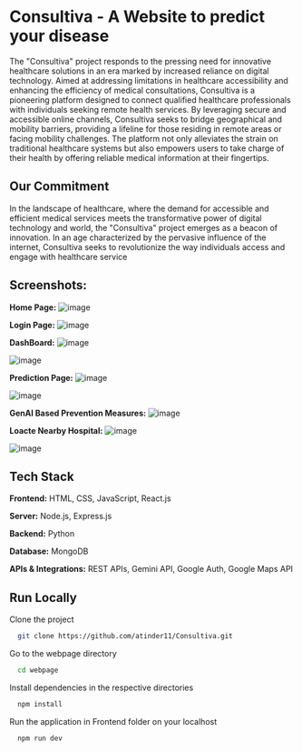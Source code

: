 
# Consultiva - A Website to predict your disease

The "Consultiva" project responds to the pressing need for innovative healthcare solutions in an era marked by increased reliance on digital technology. Aimed at addressing limitations in healthcare accessibility and enhancing the efficiency of medical consultations, Consultiva is a pioneering platform designed to connect qualified healthcare professionals with individuals seeking remote health services.
By leveraging secure and accessible online channels, Consultiva seeks to bridge geographical and mobility barriers, providing a lifeline for those residing in remote areas or facing mobility challenges. The platform not only alleviates the strain on traditional healthcare systems but also empowers users to take charge of their health by offering reliable medical information at their fingertips.

 
## Our Commitment

In the landscape of healthcare, where the demand for accessible and efficient medical services meets the transformative power of digital technology and world, the "Consultiva" project emerges as a beacon of innovation. In an age characterized by the pervasive influence of the internet, Consultiva seeks to revolutionize the way individuals access and engage with healthcare service

## Screenshots:
**Home Page:**
![image](https://github.com/user-attachments/assets/dc7cec8d-de84-407a-b7e9-ae6c224ccae4)


**Login Page:**
![image](https://github.com/user-attachments/assets/0903b429-9572-47d1-8349-060101ea196a)

**DashBoard:**
![image](https://github.com/user-attachments/assets/653d1b7b-ac44-4214-a450-065915796e46)


![image](https://github.com/user-attachments/assets/40511abf-d2b0-4a63-bff3-4e9716f07a17)


**Prediction Page:**
![image](https://github.com/user-attachments/assets/8e0543f7-6735-4141-a931-7dd47b17c564)


![image](https://github.com/user-attachments/assets/78dd810d-6555-42c9-80a1-7c77e67b72d8)


**GenAI Based Prevention Measures:**
![image](https://github.com/user-attachments/assets/db465cab-e873-4b94-8d38-a466dfe06007)



**Loacte Nearby Hospital:**
![image](https://github.com/user-attachments/assets/77d41627-dfe1-4177-8aa9-6085df6969b2)


![image](https://github.com/user-attachments/assets/9a992996-a9aa-44f6-a718-a590b0d6790c)













## Tech Stack

**Frontend:** HTML, CSS, JavaScript, React.js

**Server:** Node.js, Express.js  

**Backend:** Python

**Database:** MongoDB  

**APIs & Integrations:** REST APIs, Gemini API, Google Auth, Google Maps API






## Run Locally

Clone the project

```bash
  git clone https://github.com/atinder11/Consultiva.git
```

Go to the webpage directory

```bash
  cd webpage
```



Install dependencies in the respective directories

```bash
  npm install
```


Run the application in Frontend folder on your localhost

```bash
  npm run dev
```

###

